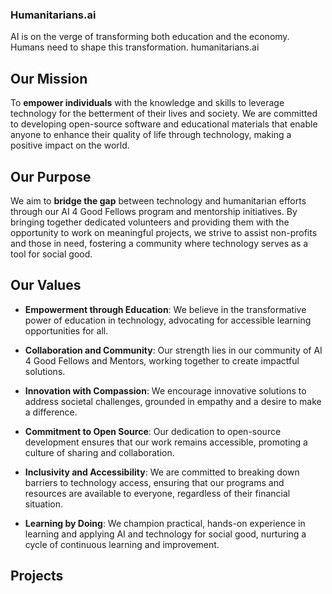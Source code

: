 ### Humanitarians.ai

AI is on the verge of transforming both education and the economy. Humans need to shape this transformation.
humanitarians.ai


## Our Mission

To **empower individuals** with the knowledge and skills to leverage technology for the betterment of their lives and society. We are committed to developing open-source software and educational materials that enable anyone to enhance their quality of life through technology, making a positive impact on the world.

## Our Purpose

We aim to **bridge the gap** between technology and humanitarian efforts through our AI 4 Good Fellows program and mentorship initiatives. By bringing together dedicated volunteers and providing them with the opportunity to work on meaningful projects, we strive to assist non-profits and those in need, fostering a community where technology serves as a tool for social good.

## Our Values

- **Empowerment through Education**: We believe in the transformative power of education in technology, advocating for accessible learning opportunities for all.

- **Collaboration and Community**: Our strength lies in our community of AI 4 Good Fellows and Mentors, working together to create impactful solutions.

- **Innovation with Compassion**: We encourage innovative solutions to address societal challenges, grounded in empathy and a desire to make a difference.

- **Commitment to Open Source**: Our dedication to open-source development ensures that our work remains accessible, promoting a culture of sharing and collaboration.

- **Inclusivity and Accessibility**: We are committed to breaking down barriers to technology access, ensuring that our programs and resources are available to everyone, regardless of their financial situation.

- **Learning by Doing**: We champion practical, hands-on experience in learning and applying AI and technology for social good, nurturing a cycle of continuous learning and improvement.

## Projects


